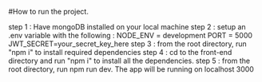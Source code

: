#How to run the project.

step 1 : Have mongoDB installed on your local machine
step 2 : setup an .env variable with the following :
NODE_ENV = development
PORT = 5000
JWT_SECRET=your_secret_key_here
step 3 : from the root directory, run "npm i" to install required dependencies
step 4 : cd to the front-end directory and run "npm i" to install all the dependencies.
step 5 : from the root directory, run npm run dev. The app will be running on localhost 3000
